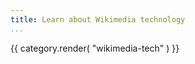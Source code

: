 ```yaml
---
title: Learn about Wikimedia technology
...
```

{{ category.render( "wikimedia-tech" ) }}

<!--TODO: determine which other software we want to list here and add yaml docs -->
